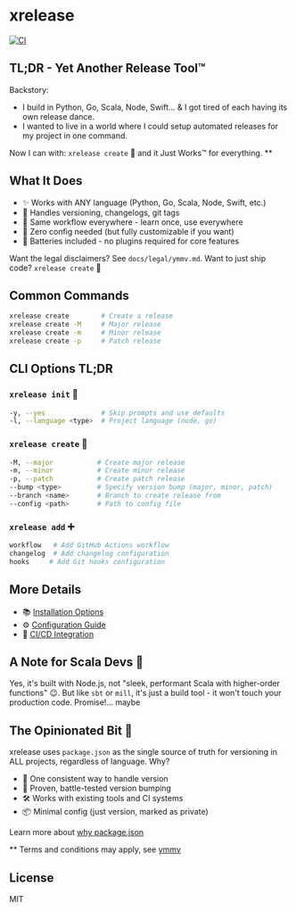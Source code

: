 # xrelease

[![CI](https://github.com/matsilva/xrelease/actions/workflows/ci.yml/badge.svg)](https://github.com/matsilva/xrelease/actions/workflows/ci.yml)

## TL;DR - Yet Another Release Tool™

Backstory:

- I build in Python, Go, Scala, Node, Swift... & I got tired of each having its own release dance.
- I wanted to live in a world where I could setup automated releases for my project in one command.

Now I can with: `xrelease create` 🚀 and it Just Works™ for everything. \*\*

## What It Does

- ✨ Works with ANY language (Python, Go, Scala, Node, Swift, etc.)
- 🤖 Handles versioning, changelogs, git tags
- 🔄 Same workflow everywhere - learn once, use everywhere
- 🎯 Zero config needed (but fully customizable if you want)
- 🔋 Batteries included - no plugins required for core features

Want the legal disclaimers? See `docs/legal/ymmv.md`. Want to just ship code? `xrelease create` 🚀

## Common Commands

```bash
xrelease create        # Create a release
xrelease create -M     # Major release
xrelease create -m     # Minor release
xrelease create -p     # Patch release
```

## CLI Options TL;DR

### `xrelease init` 🏁

```bash
-y, --yes              # Skip prompts and use defaults
-l, --language <type>  # Project language (node, go)
```

### `xrelease create` 🚀

```bash
-M, --major           # Create major release
-m, --minor           # Create minor release
-p, --patch           # Create patch release
--bump <type>         # Specify version bump (major, minor, patch)
--branch <name>       # Branch to create release from
--config <path>       # Path to config file
```

### `xrelease add` ➕

```bash
workflow   # Add GitHub Actions workflow
changelog  # Add changelog configuration
hooks     # Add Git hooks configuration
```

## More Details

- 📚 [Installation Options](docs/installation.md)
- ⚙️ [Configuration Guide](docs/configuration.md)
- 🔄 [CI/CD Integration](docs/ci-cd.md)

## A Note for Scala Devs 🎯

Yes, it's built with Node.js, not "sleek, performant Scala with higher-order functions" 😉. But like `sbt` or `mill`, it's just a build tool - it won't touch your production code. Promise!... maybe

## The Opinionated Bit 💭

xrelease uses `package.json` as the single source of truth for versioning in ALL projects, regardless of language. Why?

- 🎯 One consistent way to handle version
- 🔄 Proven, battle-tested version bumping
- 🛠 Works with existing tools and CI systems
- 📦 Minimal config (just version, marked as private)

Learn more about [why package.json](./docs/why_package_json.md)

\*\* Terms and conditions may apply, see [ymmv](docs/legal/ymmv.md)

## License

MIT
